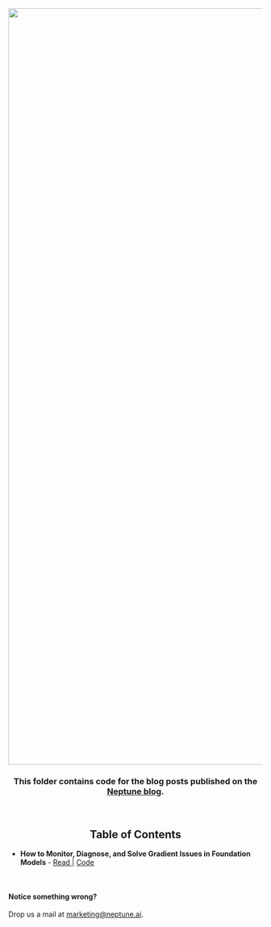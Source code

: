 <div align="center">
  <img src="https://neptune.ai/wp-content/uploads/2024/09/blog_banner-e1727436247215.png" width="1500" />
  <h3>
    This folder contains code for the blog posts published on the <a href="https://neptune.ai/blog">Neptune blog</a>.
  </h3>
  <br>
  <h2> Table of Contents </h2>
  <div align="left">
    <ul>
        <!-- Add in alphabetical order -->
        <li> <b>How to Monitor, Diagnose, and Solve Gradient Issues in Foundation Models</b> - <a href="https://neptune.ai/blog/monitoring-diagnosing-and-solving-gradient-issues-in-foundation-models"> Read </a> | <a href="community-code/How_to_Monitor_Diagnose_and_Solve_Gradient_Issues_in_Foundation_Models/gradient_norm_tracking_in_pytorch%20.ipynb"> Code </a>
    </ul>
  <br>
  <h4> Notice something wrong? </h4>
  Drop us a mail at <a href="mailto:marketing@neptune.ai"> marketing@neptune.ai</a>.
